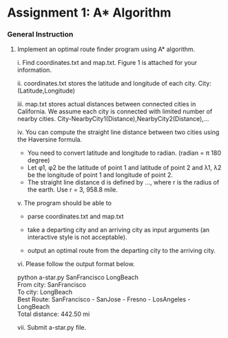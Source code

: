 # Assignment 1: A* Algorithm
### General Instruction

1. Implement an optimal route finder program using A* algorithm.

    i. Find coordinates.txt and map.txt. Figure 1 is attached for your information.

    ii. coordinates.txt stores the latitude and longitude of each city.
City:(Latitude,Longitude)

    iii. map.txt stores actual distances between connected cities in California. We assume
each city is connected with limited number of nearby cities.
City-NearbyCity1(Distance),NearbyCity2(Distance),...

    iv. You can compute the straight line distance between two cities using the Haversine
formula.

    - You need to convert latitude and longitude to radian. (radian = π
180 degree)
    - Let φ1, φ2 be the latitude of point 1 and latitude of point 2
and λ1, λ2 be the longitude of point 1 and longitude of point 2.
    - The straight line distance d is defined by ..., where r is the radius of the earth. Use r = 3, 958.8 mile.

    v. The program should be able to
    - parse coordinates.txt and map.txt
    - take a departing city and an arriving city as input arguments (an interactive
style is not acceptable).

    - output an optimal route from the departing city to the arriving city.

    vi. Please follow the output format below.

    python a-star.py SanFrancisco LongBeach <br>
    From city: SanFrancisco <br>
    To city: LongBeach <br>
    Best Route: SanFrancisco - SanJose - Fresno - LosAngeles - LongBeach <br>
    Total distance: 442.50 mi <br>

    vii. Submit a-star.py file.